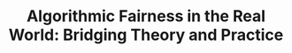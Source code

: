 ---
title: "Algorithmic Fairness in the Real World: Bridging Theory and Practice"
publication_date: 2021-06-15
authors:
  - title: Solon Barocas
    organization: microsoft-research/_index
  - title: Moritz Hardt
    organization: uc-berkeley/_index
  - title: Arvind Narayanan
    organization: princeton-university/_index
categories:
  - ethical/_index
tags:
  - Algorithmic fairness
  - Machine learning
  - Social impact
  - Bias
resource_type: research
summary: |
  This comprehensive study examines how algorithmic fairness principles can be effectively implemented in real-world applications. The authors analyze the gap between theoretical fairness metrics and practical challenges in deployment.

  The research provides concrete examples of how bias can manifest in machine learning systems and offers practical strategies for detecting and mitigating unfairness in automated decision-making systems.

  The paper emphasizes the importance of considering social context and stakeholder engagement in developing fair algorithms.
source_url: https://dl.acm.org/doi/10.1145/3457607
source_document: https://dl.acm.org/doi/pdf/10.1145/3457607
source_organizations:
  - microsoft-research/_index
  - uc-berkeley/_index
  - princeton-university/_index
language: en
--- 